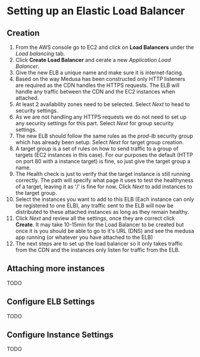 # Setting up an Elastic Load Balancer

## Creation

1. From the AWS console go to EC2 and click on **Load Balancers** under the *Load balancing* tab.
2. Click **Create Load Balancer** and cerate a new *Application Load Balancer*.
3. Give the new ELB a unique name and make sure it is internet-facing.
4. Based on the way Medusa has been constructed only HTTP listeners are required as the CDN handles the HTTPS requests.
The ELB will handle any traffic between the CDN and the EC2 instances when attached.
5. At least 2 availability zones need to be selected. Select *Next* to head to security settings.
6. As we are not handling any HTTPS requests we do not need to set up any security settings for this part. Select *Next* for group security settings.
7. The new ELB should follow the same rules as the *prod-lb* security group which has already been setup. Select *Next* for target group creation.
8. A target group is a set of rules on how to send traffic to a group of targets (EC2 instances in this case). For our purposes the default (HTTP on port 80
with a instance target) is fine, so just give the target group a name. 
9. The Health check is just to verify that the target instance is still running correctly. The path will specify what page it uses to test
the healthyness of a target, leaving it as '/' is fine for now. Click *Next* to add instances to the target group.
10. Select the instances you want to add to this ELB (Each instance can only be registered to one ELB), any traffic sent to the ELB will now be distributed
to these attached instances as long as they remain healthy. 
11. Click *Next* and review all the settings, once they are correct click **Create**. It may take 10-15min for the Load Balancer to be created
but once it is you should be able to go to it's URL (DNS) and see the medusa app running (or whatever you have attached to the ELB)
12. The next steps are to set up the load balancer so it only takes traffic from the CDN and the instances only listen for traffic from the ELB.

## Attaching more instances

TODO

## Configure ELB Settings

TODO

## Configure Instance Settings

TODO
